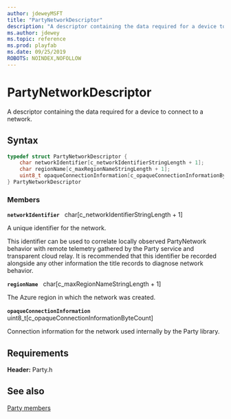 ```yaml
---
author: jdeweyMSFT
title: "PartyNetworkDescriptor"
description: "A descriptor containing the data required for a device to connect to a network."
ms.author: jdewey
ms.topic: reference
ms.prod: playfab
ms.date: 09/25/2019
ROBOTS: NOINDEX,NOFOLLOW
---
```


# PartyNetworkDescriptor  

A descriptor containing the data required for a device to connect to a network.  

## Syntax  
  
```cpp
typedef struct PartyNetworkDescriptor {  
    char networkIdentifier[c_networkIdentifierStringLength + 1];  
    char regionName[c_maxRegionNameStringLength + 1];  
    uint8_t opaqueConnectionInformation[c_opaqueConnectionInformationByteCount];  
} PartyNetworkDescriptor  
```
  
### Members  
  
**`networkIdentifier`** &nbsp; char[c_networkIdentifierStringLength + 1]  
  
A unique identifier for the network.
  
This identifier can be used to correlate locally observed PartyNetwork behavior with remote telemetry gathered by the Party service and transparent cloud relay. It is recommended that this identifier be recorded alongside any other information the title records to diagnose network behavior.
  
**`regionName`** &nbsp; char[c_maxRegionNameStringLength + 1]  
  
The Azure region in which the network was created.
  
**`opaqueConnectionInformation`** &nbsp; uint8_t[c_opaqueConnectionInformationByteCount]  
  
Connection information for the network used internally by the Party library.
  
  
## Requirements  
  
**Header:** Party.h
  
## See also  
[Party members](../party_members.md)  

  
  

